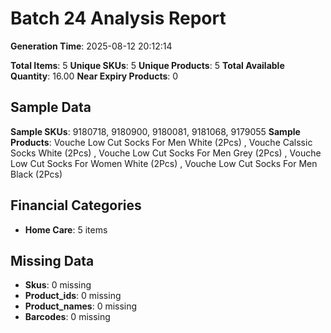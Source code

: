# Batch 24 Analysis Report

**Generation Time**: 2025-08-12 20:12:14

**Total Items**: 5
**Unique SKUs**: 5
**Unique Products**: 5
**Total Available Quantity**: 16.00
**Near Expiry Products**: 0

## Sample Data
**Sample SKUs**: 9180718, 9180900, 9180081, 9181068, 9179055
**Sample Products**: Vouche Low Cut Socks For Men White (2Pcs) , Vouche Calssic Socks White (2Pcs) , Vouche Low Cut Socks For Men Grey (2Pcs) , Vouche Low Cut Socks For Women White (2Pcs) , Vouche Low Cut Socks For Men Black (2Pcs) 

## Financial Categories
- **Home Care**: 5 items

## Missing Data
- **Skus**: 0 missing
- **Product_ids**: 0 missing
- **Product_names**: 0 missing
- **Barcodes**: 0 missing
